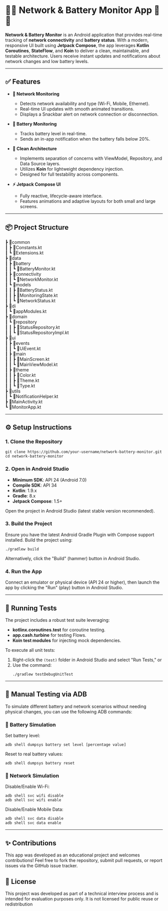 # 🔋📶 Network & Battery Monitor App 🤖📱

**Network & Battery Monitor** is an Android application that provides real-time tracking of **network connectivity** and **battery status**. With a modern, responsive UI built using **Jetpack Compose**, the app leverages **Kotlin Coroutines**, **StateFlow**, and **Koin** to deliver a clean, maintainable, and testable architecture. Users receive instant updates and notifications about network changes and low battery levels.

---

## ✅ Features

- **📶 Network Monitoring**
    - Detects network availability and type (Wi-Fi, Mobile, Ethernet).
    - Real-time UI updates with smooth animated transitions.
    - Displays a Snackbar alert on network connection or disconnection.

- **🔋 Battery Monitoring**
    - Tracks battery level in real-time.
    - Sends an in-app notification when the battery falls below 20%.

- **🧼 Clean Architecture**
    - Implements separation of concerns with ViewModel, Repository, and Data Source layers.
    - Utilizes **Koin** for lightweight dependency injection.
    - Designed for full testability across components.

- **⚡ Jetpack Compose UI**
    - Fully reactive, lifecycle-aware interface.
    - Features animations and adaptive layouts for both small and large screens.

---

## 📦 Project Structure

┣ 📂common \
┃ ┣ 📜Constants.kt \
┃ ┗ 📜Extensions.kt \
┣ 📂data \
┃ ┣ 📂battery \
┃ ┃ ┗ 📜BatteryMonitor.kt \
┃ ┣ 📂connectivity \
┃ ┃ ┗ 📜NetworkMonitor.kt \
┃ ┗ 📂models \
┃ ┃ ┣ 📜BatteryStatus.kt \
┃ ┃ ┣ 📜MonitoringState.kt \
┃ ┃ ┗ 📜NetworkStatus.kt \
┣ 📂di \
┃ ┗ 📜appModules.kt \
┣ 📂domain \
┃ ┗ 📂repository \
┃ ┃ ┣ 📜StatusRepository.kt \
┃ ┃ ┗ 📜StatusRepositoryImpl.kt \
┣ 📂ui \
┃ ┣ 📂events \
┃ ┃ ┗ 📜UiEvent.kt \
┃ ┣ 📂main \
┃ ┃ ┣ 📜MainScreen.kt \
┃ ┃ ┗ 📜MainViewModel.kt \
┃ ┣ 📂theme \
┃ ┃ ┣ 📜Color.kt \
┃ ┃ ┣ 📜Theme.kt \
┃ ┃ ┗ 📜Type.kt \
┣ 📂utils \
┃ ┗ 📜NotificationHelper.kt \
┣ 📜MainActivity.kt \
┗ 📜MonitorApp.kt

---

## ⚙️ Setup Instructions

### 1. Clone the Repository
```
git clone https://github.com/your-username/network-battery-monitor.git
cd network-battery-monitor
```

### 2. Open in Android Studio
- **Minimum SDK**: API 24 (Android 7.0)
- **Compile SDK**: API 34
- **Kotlin**: 1.9.x
- **Gradle**: 8.x
- **Jetpack Compose**: 1.5+

Open the project in Android Studio (latest stable version recommended).

### 3. Build the Project
Ensure you have the latest Android Gradle Plugin with Compose support installed. Build the project using:
```
./gradlew build
```
Alternatively, click the "Build" (hammer) button in Android Studio.

### 4. Run the App
Connect an emulator or physical device (API 24 or higher), then launch the app by clicking the "Run" (play) button in Android Studio.

---

## 🧪 Running Tests

The project includes a robust test suite leveraging:
- **kotlinx.coroutines.test** for coroutine testing.
- **app.cash.turbine** for testing Flows.
- **Koin test modules** for injecting mock dependencies.

To execute all unit tests:
1. Right-click the `(test)` folder in Android Studio and select "Run Tests," or
2. Use the command:
   ```
   ./gradlew testDebugUnitTest
   ```

---

## 🧪 Manual Testing via ADB

To simulate different battery and network scenarios without needing physical changes, you can use the following ADB commands:

### 🔋 Battery Simulation

Set battery level:
```
adb shell dumpsys battery set level [percentage value]
```

Reset to real battery values:
```
adb shell dumpsys battery reset
```

### 📶 Network Simulation

Disable/Enable Wi-Fi:
```
adb shell svc wifi disable
adb shell svc wifi enable
```

Disable/Enable Mobile Data:
```
adb shell svc data disable
adb shell svc data enable
```

---

## ✨ Contributions

This app was developed as an educational project and welcomes contributions! Feel free to fork the repository, submit pull requests, or report issues via the GitHub issue tracker.

## 📜 License

This project was developed as part of a technical interview process and is intended for evaluation purposes only.
It is not licensed for public reuse or redistribution